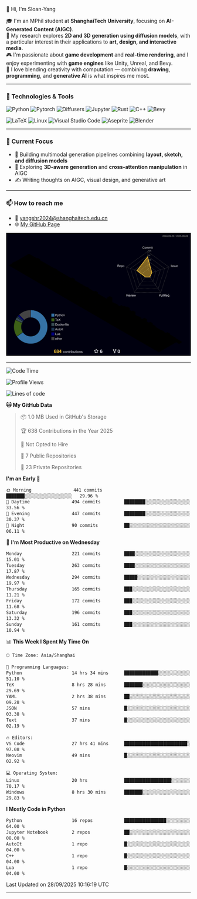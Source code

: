 👋 Hi, I'm Sloan-Yang

🎓 I'm an MPhil student at **ShanghaiTech University**, focusing on **AI-Generated Content (AIGC)**.  
🧠 My research explores **2D and 3D generation using diffusion models**, with a particular interest in their applications to **art, design, and interactive media**.  
🎮 I'm passionate about **game development** and **real-time rendering**, and I enjoy experimenting with **game engines** like Unity, Unreal, and Bevy.  
🎨 I love blending creativity with computation — combining **drawing**, **programming**, and **generative AI** is what inspires me most.

---

### 🧰 Technologies & Tools

![Python](https://img.shields.io/badge/python-%233776AB.svg?style=for-the-badge&logo=python&logoColor=white)
![Pytorch](https://img.shields.io/badge/pytorch-%23EE4C2C.svg?style=for-the-badge&logo=pytorch&logoColor=white)
![Diffusers](https://img.shields.io/badge/diffusers-HuggingFace-yellow?style=for-the-badge&logo=huggingface&logoColor=black)
![Jupyter](https://img.shields.io/badge/Jupyter-%23F37626.svg?style=for-the-badge&logo=Jupyter&logoColor=white)
![Rust](https://img.shields.io/badge/Rust-%23000000.svg?style=for-the-badge&logo=rust&logoColor=white)
![C++](https://img.shields.io/badge/C++-%2300599C.svg?style=for-the-badge&logo=c%2B%2B&logoColor=white)
![Bevy](https://img.shields.io/badge/Bevy-000000.svg?style=for-the-badge&logo=bevy&logoColor=white)

![LaTeX](https://img.shields.io/badge/LaTeX-47A141?style=for-the-badge&logo=latex&logoColor=white)
![Linux](https://img.shields.io/badge/Linux-FCC624?style=for-the-badge&logo=linux&logoColor=black)
![Visual Studio Code](https://img.shields.io/badge/VSCode-0078d7.svg?style=for-the-badge&logo=visual-studio-code&logoColor=white)
![Aseprite](https://img.shields.io/badge/Aseprite-FFFFFF?style=for-the-badge&logo=Aseprite&logoColor=%237D929E)
![Blender](https://img.shields.io/badge/Blender-F5792A?style=for-the-badge&logo=blender&logoColor=white)

---

### 🔭 Current Focus

- 🎨 Building multimodal generation pipelines combining **layout, sketch, and diffusion models**
- 🧪 Exploring **3D-aware generation** and **cross-attention manipulation** in AIGC
- ✍️ Writing thoughts on AIGC, visual design, and generative art

---

### 📫 How to reach me

- 📧 <a href="mailto:yangshr2024@shanghaitech.edu.cn">yangshr2024@shanghaitech.edu.cn</a>
- 🌐 [My GitHub Page](https://sloan-yang.github.io)  



![3D Profile](https://raw.githubusercontent.com/Sloan-Yang/Sloan-Yang/main/profile-3d-contrib/profile-night-rainbow.svg)

---


<!--START_SECTION:waka-->
![Code Time](http://img.shields.io/badge/Code%20Time-596%20hrs%2033%20mins-blue)

![Profile Views](http://img.shields.io/badge/Profile%20Views-0-blue)

![Lines of code](https://img.shields.io/badge/From%20Hello%20World%20I%27ve%20Written-2.2%20million%20lines%20of%20code-blue)

**🐱 My GitHub Data** 

> 📦 1.0 MB Used in GitHub's Storage 
 > 
> 🏆 638 Contributions in the Year 2025
 > 
> 🚫 Not Opted to Hire
 > 
> 📜 7 Public Repositories 
 > 
> 🔑 23 Private Repositories 
 > 
**I'm an Early 🐤** 

```text
🌞 Morning                441 commits         ███████░░░░░░░░░░░░░░░░░░   29.96 % 
🌆 Daytime                494 commits         ████████░░░░░░░░░░░░░░░░░   33.56 % 
🌃 Evening                447 commits         ████████░░░░░░░░░░░░░░░░░   30.37 % 
🌙 Night                  90 commits          ██░░░░░░░░░░░░░░░░░░░░░░░   06.11 % 
```
📅 **I'm Most Productive on Wednesday** 

```text
Monday                   221 commits         ████░░░░░░░░░░░░░░░░░░░░░   15.01 % 
Tuesday                  263 commits         ████░░░░░░░░░░░░░░░░░░░░░   17.87 % 
Wednesday                294 commits         █████░░░░░░░░░░░░░░░░░░░░   19.97 % 
Thursday                 165 commits         ███░░░░░░░░░░░░░░░░░░░░░░   11.21 % 
Friday                   172 commits         ███░░░░░░░░░░░░░░░░░░░░░░   11.68 % 
Saturday                 196 commits         ███░░░░░░░░░░░░░░░░░░░░░░   13.32 % 
Sunday                   161 commits         ███░░░░░░░░░░░░░░░░░░░░░░   10.94 % 
```


📊 **This Week I Spent My Time On** 

```text
🕑︎ Time Zone: Asia/Shanghai

💬 Programming Languages: 
Python                   14 hrs 34 mins      █████████████░░░░░░░░░░░░   51.10 % 
TeX                      8 hrs 28 mins       ███████░░░░░░░░░░░░░░░░░░   29.69 % 
YAML                     2 hrs 38 mins       ██░░░░░░░░░░░░░░░░░░░░░░░   09.28 % 
JSON                     57 mins             █░░░░░░░░░░░░░░░░░░░░░░░░   03.38 % 
Text                     37 mins             █░░░░░░░░░░░░░░░░░░░░░░░░   02.19 % 

🔥 Editors: 
VS Code                  27 hrs 41 mins      ████████████████████████░   97.08 % 
Neovim                   49 mins             █░░░░░░░░░░░░░░░░░░░░░░░░   02.92 % 

💻 Operating System: 
Linux                    20 hrs              ██████████████████░░░░░░░   70.17 % 
Windows                  8 hrs 30 mins       ███████░░░░░░░░░░░░░░░░░░   29.83 % 
```

**I Mostly Code in Python** 

```text
Python                   16 repos            ████████████████░░░░░░░░░   64.00 % 
Jupyter Notebook         2 repos             ██░░░░░░░░░░░░░░░░░░░░░░░   08.00 % 
AutoIt                   1 repo              █░░░░░░░░░░░░░░░░░░░░░░░░   04.00 % 
C++                      1 repo              █░░░░░░░░░░░░░░░░░░░░░░░░   04.00 % 
Lua                      1 repo              █░░░░░░░░░░░░░░░░░░░░░░░░   04.00 % 
```




 Last Updated on 28/09/2025 10:16:19 UTC
<!--END_SECTION:waka-->

---





